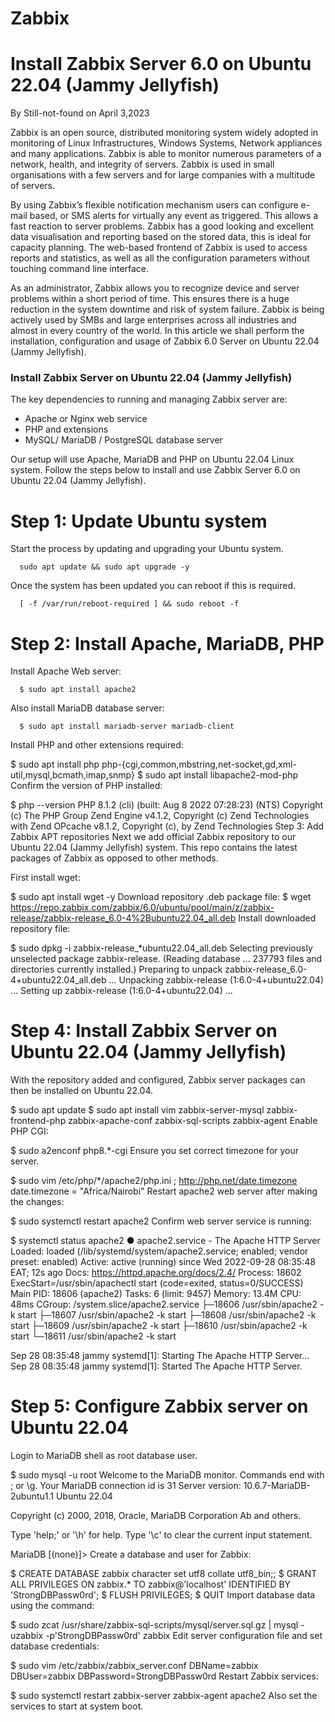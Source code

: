 # Zabbix
# Install Zabbix Server 6.0 on Ubuntu 22.04 (Jammy Jellyfish)
By Still-not-found on April 3,2023  

Zabbix is an open source, distributed monitoring system widely adopted in monitoring of Linux Infrastructures, Windows Systems, Network appliances and many applications. Zabbix is able to monitor numerous parameters of a network, health, and integrity of servers. Zabbix is used in small organisations with a few servers and for large companies with a multitude of servers.

By using Zabbix’s flexible notification mechanism users can configure e-mail based, or SMS alerts for virtually any event as triggered. This allows a fast reaction to server problems. Zabbix has a good looking and excellent data visualisation and reporting based on the stored data, this is ideal for capacity planning. The web-based frontend of Zabbix is used to access reports and statistics, as well as all the configuration parameters without touching command line interface.

As an administrator, Zabbix allows you to recognize device and server problems within a short period of time. This ensures there is a huge reduction in the system downtime and risk of system failure. Zabbix is being actively used by SMBs and large enterprises across all industries and almost in every country of the world. In this article we shall perform the installation, configuration and usage of Zabbix 6.0 Server on Ubuntu 22.04 (Jammy Jellyfish).

### Install Zabbix Server on Ubuntu 22.04 (Jammy Jellyfish)
The key dependencies to running and managing Zabbix server are:
* Apache or Nginx web service
* PHP and extensions
* MySQL/ MariaDB / PostgreSQL database server

Our setup will use Apache, MariaDB and PHP on Ubuntu 22.04 Linux system. Follow the steps below to install and use Zabbix Server 6.0 on Ubuntu 22.04 (Jammy Jellyfish).

# Step 1: Update Ubuntu system
Start the process by updating and upgrading your Ubuntu system.

      sudo apt update && sudo apt upgrade -y
Once the system has been updated you can reboot if this is required.

      [ -f /var/run/reboot-required ] && sudo reboot -f
# Step 2: Install Apache, MariaDB, PHP
Install Apache Web server:

      $ sudo apt install apache2
Also install MariaDB database server:

      $ sudo apt install mariadb-server mariadb-client
Install PHP and other extensions required:

$ sudo apt install php php-{cgi,common,mbstring,net-socket,gd,xml-util,mysql,bcmath,imap,snmp}
$ sudo apt install libapache2-mod-php
Confirm the version of PHP installed:

$ php --version
PHP 8.1.2 (cli) (built: Aug  8 2022 07:28:23) (NTS)
Copyright (c) The PHP Group
Zend Engine v4.1.2, Copyright (c) Zend Technologies
    with Zend OPcache v8.1.2, Copyright (c), by Zend Technologies
Step 3: Add Zabbix APT repositories
Next we add official Zabbix repository to our Ubuntu 22.04 (Jammy Jellyfish) system. This repo contains the latest packages of Zabbix as opposed to other methods.

First install wget:

$ sudo apt install wget -y
Download repository .deb package file:
$ wget https://repo.zabbix.com/zabbix/6.0/ubuntu/pool/main/z/zabbix-release/zabbix-release_6.0-4%2Bubuntu22.04_all.deb
Install downloaded repository file:

$ sudo dpkg -i zabbix-release_*ubuntu22.04_all.deb
Selecting previously unselected package zabbix-release.
(Reading database ... 237793 files and directories currently installed.)
Preparing to unpack zabbix-release_6.0-4+ubuntu22.04_all.deb ...
Unpacking zabbix-release (1:6.0-4+ubuntu22.04) ...
Setting up zabbix-release (1:6.0-4+ubuntu22.04) ...

# Step 4: Install Zabbix Server on Ubuntu 22.04 (Jammy Jellyfish)
With the repository added and configured, Zabbix server packages can then be installed on Ubuntu 22.04.

$ sudo apt update
$ sudo apt install vim zabbix-server-mysql zabbix-frontend-php zabbix-apache-conf zabbix-sql-scripts zabbix-agent
Enable PHP CGI:

$ sudo  a2enconf php8.*-cgi
Ensure you set correct timezone for your server.

$ sudo vim /etc/php/*/apache2/php.ini 
; http://php.net/date.timezone
date.timezone = "Africa/Nairobi"
Restart apache2 web server after making the changes:

$ sudo systemctl restart apache2
Confirm web server service is running:

$ systemctl status apache2
● apache2.service - The Apache HTTP Server
     Loaded: loaded (/lib/systemd/system/apache2.service; enabled; vendor preset: enabled)
     Active: active (running) since Wed 2022-09-28 08:35:48 EAT; 12s ago
       Docs: https://httpd.apache.org/docs/2.4/
    Process: 18602 ExecStart=/usr/sbin/apachectl start (code=exited, status=0/SUCCESS)
   Main PID: 18606 (apache2)
      Tasks: 6 (limit: 9457)
     Memory: 13.4M
        CPU: 48ms
     CGroup: /system.slice/apache2.service
             ├─18606 /usr/sbin/apache2 -k start
             ├─18607 /usr/sbin/apache2 -k start
             ├─18608 /usr/sbin/apache2 -k start
             ├─18609 /usr/sbin/apache2 -k start
             ├─18610 /usr/sbin/apache2 -k start
             └─18611 /usr/sbin/apache2 -k start

Sep 28 08:35:48 jammy systemd[1]: Starting The Apache HTTP Server...
Sep 28 08:35:48 jammy systemd[1]: Started The Apache HTTP Server.

# Step 5: Configure Zabbix server on Ubuntu 22.04
Login to MariaDB shell as root database user.

$ sudo mysql -u root
Welcome to the MariaDB monitor.  Commands end with ; or \g.
Your MariaDB connection id is 31
Server version: 10.6.7-MariaDB-2ubuntu1.1 Ubuntu 22.04

Copyright (c) 2000, 2018, Oracle, MariaDB Corporation Ab and others.

Type 'help;' or '\h' for help. Type '\c' to clear the current input statement.

MariaDB [(none)]>
Create a database and user for Zabbix:

$ CREATE DATABASE zabbix character set utf8 collate utf8_bin;;
$ GRANT ALL PRIVILEGES ON zabbix.* TO zabbix@'localhost' IDENTIFIED BY 'StrongDBPassw0rd';
$ FLUSH PRIVILEGES; 
$ QUIT 
Import database data using the command:

$ sudo zcat /usr/share/zabbix-sql-scripts/mysql/server.sql.gz | mysql -uzabbix -p'StrongDBPassw0rd' zabbix
Edit server configuration file and set database credentials:

$ sudo vim /etc/zabbix/zabbix_server.conf
DBName=zabbix
DBUser=zabbix
DBPassword=StrongDBPassw0rd
Restart Zabbix services:

$ sudo systemctl restart zabbix-server zabbix-agent apache2
Also set the services to start at system boot.

